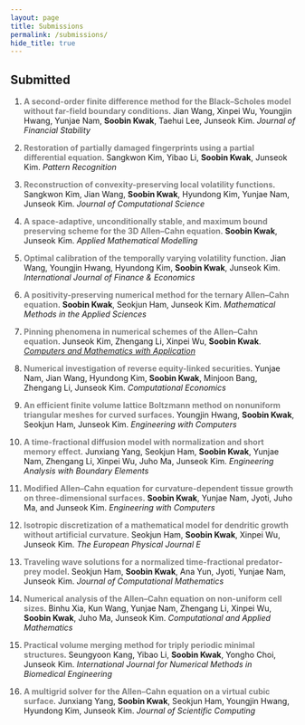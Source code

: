 ```yaml
---
layout: page
title: Submissions
permalink: /submissions/
hide_title: true
---
```


## Submitted

1. <span style="color:#808080; font-weight: bold;">A second-order finite difference method for the Black–Scholes model without far-field boundary conditions</span>. Jian Wang, Xinpei Wu, Youngjin Hwang, Yunjae Nam, **Soobin Kwak**, Taehui Lee, Junseok Kim. *Journal of Financial Stability*

1. <span style="color:#808080; font-weight: bold;">Restoration of partially damaged fingerprints using a partial differential equation</span>. Sangkwon Kim, Yibao Li, **Soobin Kwak**, Junseok Kim. *Pattern Recognition*

1. <span style="color:#808080; font-weight: bold;">Reconstruction of convexity-preserving local volatility functions</span>. Sangkwon Kim, Jian Wang, **Soobin Kwak**, Hyundong Kim, Yunjae Nam, Junseok Kim. *Journal of Computational Science*

1. <span style="color:#808080; font-weight: bold;">A space-adaptive, unconditionally stable, and maximum bound preserving scheme for the 3D Allen–Cahn equation</span>. **Soobin Kwak**, Junseok Kim. *Applied Mathematical Modelling*

1. <span style="color:#808080; font-weight: bold;">Optimal calibration of the temporally varying volatility function</span>. Jian Wang, Youngjin Hwang, Hyundong Kim, **Soobin Kwak**, Junseok Kim. *International Journal of Finance & Economics*

1. <span style="color:#808080; font-weight: bold;">A positivity-preserving numerical method for the ternary  Allen–Cahn equation</span>. **Soobin Kwak**, Seokjun Ham, Junseok Kim. *Mathematical Methods in the Applied Sciences*

1. <span style="color:#808080; font-weight: bold;">Pinning phenomena in numerical schemes of the  Allen–Cahn equation</span>. Junseok Kim, Zhengang Li, Xinpei Wu, **Soobin Kwak**. [*Computers and Mathematics with Application*](https://track.authorhub.elsevier.com/?uuid=abaf2f79-af5c-40cd-9ffb-22886ffc7a2c)

1. <span style="color:#808080; font-weight: bold;">Numerical investigation of reverse equity-linked securities</span>. Yunjae Nam, Jian Wang, Hyundong Kim, **Soobin Kwak**, Minjoon Bang, Zhengang Li, Junseok Kim. *Computational Economics*

1. <span style="color:#808080; font-weight: bold;">An efficient finite volume lattice Boltzmann method on nonuniform triangular meshes for curved surfaces</span>. Youngjin Hwang, **Soobin Kwak**, Seokjun Ham, Junseok Kim. *Engineering with Computers*

1. <span style="color:#808080; font-weight: bold;">A time-fractional diffusion model with normalization and short memory effect</span>. Junxiang Yang, Seokjun Ham, **Soobin Kwak**, Yunjae Nam, Zhengang Li, Xinpei Wu, Juho Ma, Junseok Kim. *Engineering Analysis with Boundary Elements*

1. <span style="color:#808080; font-weight: bold;">Modified Allen–Cahn equation for curvature-dependent tissue growth on three-dimensional surfaces</span>. **Soobin Kwak**, Yunjae Nam, Jyoti, Juho Ma, and Junseok Kim. *Engineering with Computers*

1. <span style="color:#808080; font-weight: bold;"> Isotropic discretization of a mathematical model for dendritic growth without artificial curvature</span>. Seokjun Ham, **Soobin Kwak**, Xinpei Wu, Junseok Kim. *The European Physical Journal E*

1. <span style="color:#808080; font-weight: bold;">Traveling wave solutions for a normalized time-fractional predator-prey model</span>. Seokjun Ham, **Soobin Kwak**, Ana Yun, Jyoti, Yunjae Nam, Junseok Kim. *Journal of Computational Mathematics*

1. <span style="color:#808080; font-weight: bold;">Numerical analysis of the  Allen–Cahn equation on non-uniform cell sizes</span>. Binhu Xia, Kun Wang, Yunjae Nam, Zhengang Li, Xinpei Wu, **Soobin Kwak**, Juho Ma, Junseok Kim. *Computational and Applied Mathematics*

1. <span style="color:#808080; font-weight: bold;">Practical volume merging method for triply periodic minimal structures</span>. Seungyoon Kang, Yibao Li, **Soobin Kwak**, Yongho Choi, Junseok Kim. *International Journal for Numerical Methods in Biomedical Engineering*

1. <span style="color:#808080; font-weight: bold;">A multigrid solver for the  Allen–Cahn equation on a virtual cubic surface</span>. Junxiang Yang, **Soobin Kwak**, Seokjun Ham, Youngjin Hwang, Hyundong Kim, Junseok Kim. *Journal of Scientific Computing*